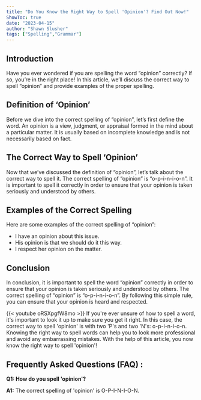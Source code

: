 ```yaml
---
title: "Do You Know the Right Way to Spell 'Opinion'? Find Out Now!"
ShowToc: true 
date: "2023-04-15"
author: "Shawn Slusher" 
tags: ["Spelling","Grammar"]
---
```

## Introduction

Have you ever wondered if you are spelling the word “opinion” correctly? If so, you’re in the right place! In this article, we’ll discuss the correct way to spell “opinion” and provide examples of the proper spelling.

## Definition of ‘Opinion’

Before we dive into the correct spelling of “opinion”, let’s first define the word. An opinion is a view, judgment, or appraisal formed in the mind about a particular matter. It is usually based on incomplete knowledge and is not necessarily based on fact.

## The Correct Way to Spell ‘Opinion’

Now that we’ve discussed the definition of “opinion”, let’s talk about the correct way to spell it. The correct spelling of “opinion” is “o-p-i-n-i-o-n”. It is important to spell it correctly in order to ensure that your opinion is taken seriously and understood by others.

## Examples of the Correct Spelling

Here are some examples of the correct spelling of “opinion”:

* I have an opinion about this issue.
* His opinion is that we should do it this way.
* I respect her opinion on the matter.

## Conclusion

In conclusion, it is important to spell the word “opinion” correctly in order to ensure that your opinion is taken seriously and understood by others. The correct spelling of “opinion” is “o-p-i-n-i-o-n”. By following this simple rule, you can ensure that your opinion is heard and respected.

{{< youtube oRSXpgfW8mo >}} 
If you're ever unsure of how to spell a word, it's important to look it up to make sure you get it right. In this case, the correct way to spell 'opinion' is with two 'P's and two 'N's: o-p-i-n-i-o-n. Knowing the right way to spell words can help you to look more professional and avoid any embarrassing mistakes. With the help of this article, you now know the right way to spell 'opinion'!

## Frequently Asked Questions (FAQ) :
**Q1: How do you spell 'opinion'?**

**A1:** The correct spelling of 'opinion' is O-P-I-N-I-O-N.





